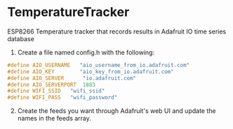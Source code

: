 # TemperatureTracker
ESP8266 Temperature tracker that records results in Adafruit IO time series database

1. Create a file named config.h with the following:
```c
#define AIO_USERNAME   "aio_username_from_io.adafruit.com"
#define AIO_KEY        "aio_key_from_io.adafruit.com"
#define AIO_SERVER      "io.adafruit.com"
#define AIO_SERVERPORT  1883
#define WIFI_SSID   "wifi_ssid"
#define WIFI_PASS   "wifi_password"
```
2. Create the feeds you want through Adafruit's web UI and update the names in the feeds array. 
